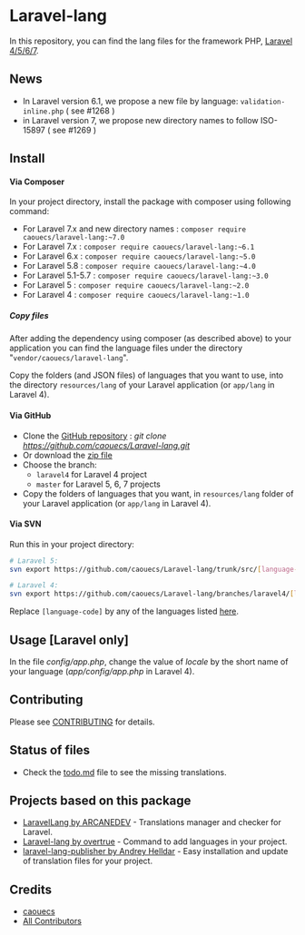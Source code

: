 # Laravel-lang

In this repository, you can find the lang files for the framework PHP, [Laravel 4/5/6/7](https://laravel.com).

## News

* In Laravel version 6.1, we propose a new file by language: `validation-inline.php` ( see #1268 )
* in Laravel version 7, we propose new directory names to follow ISO-15897 ( see #1269 )

## Install

#### Via Composer
In your project directory, install the package with composer using following command:
* For Laravel 7.x and new directory names : `composer require caouecs/laravel-lang:~7.0`
* For Laravel 7.x : `composer require caouecs/laravel-lang:~6.1`
* For Laravel 6.x : `composer require caouecs/laravel-lang:~5.0`
* For Laravel 5.8 : `composer require caouecs/laravel-lang:~4.0`
* For Laravel 5.1-5.7 : `composer require caouecs/laravel-lang:~3.0`
* For Laravel 5 : `composer require caouecs/laravel-lang:~2.0`
* For Laravel 4 : `composer require caouecs/laravel-lang:~1.0`

##### Copy files
After adding the dependency using composer (as described above) to your application you can find the language files under the directory "`vendor/caouecs/laravel-lang`".

Copy the folders (and JSON files) of languages that you want to use, into the directory `resources/lang` of your Laravel application (or `app/lang` in Laravel 4).


#### Via GitHub

* Clone the [GitHub repository](https://github.com/caouecs/laravel-lang/) : *git clone https://github.com/caouecs/Laravel-lang.git*
* Or download the [zip file](https://github.com/caouecs/laravel-lang/archive/master.zip)
* Choose the branch:
    * `laravel4` for Laravel 4 project
    * `master` for Laravel 5, 6, 7 projects
* Copy the folders of languages that you want, in `resources/lang` folder of your Laravel application (or `app/lang` in Laravel 4).


#### Via SVN

Run this in your project directory:

```sh
# Laravel 5:
svn export https://github.com/caouecs/Laravel-lang/trunk/src/[language-code] resources/lang/[language-code]

# Laravel 4:
svn export https://github.com/caouecs/Laravel-lang/branches/laravel4/[language-code] app/lang/[language-code]
```

Replace `[language-code]` by any of the languages listed [here](src).


## Usage [Laravel only]

In the file *config/app.php*, change the value of *locale* by the short name of your language (*app/config/app.php* in Laravel 4).


## Contributing

Please see [CONTRIBUTING](CONTRIBUTING.md) for details.


## Status of files

* Check the [todo.md](todo.md) file to see the missing translations.


## Projects based on this package

* [LaravelLang by ARCANEDEV](https://github.com/ARCANEDEV/LaravelLang) - Translations manager and checker for Laravel.
* [Laravel-lang by overtrue](https://github.com/overtrue/laravel-lang) - Command to add languages in your project.
* [laravel-lang-publisher by Andrey Helldar](https://github.com/andrey-helldar/laravel-lang-publisher) - Easy installation and update of translation files for your project.

## Credits

- [caouecs](https://github.com/caouecs)
- [All Contributors](https://github.com/caouecs/Laravel-lang/graphs/contributors)
